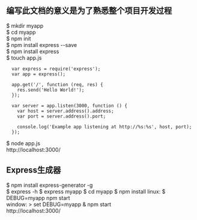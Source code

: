 ## 编写此文档的意义是为了熟悉整个项目开发过程

$ mkdir myapp  
$ cd myapp  
$ npm init  
$ npm install express --save  
$ npm install express  
$ touch app.js  
```
  var express = require('express');
  var app = express();

  app.get('/', function (req, res) {
    res.send('Hello World!');
  });

  var server = app.listen(3000, function () {
    var host = server.address().address;
    var port = server.address().port;

    console.log('Example app listening at http://%s:%s', host, port);
  });
```

$ node app.js  
http://localhost:3000/ 

## Express生成器
$ npm install express-generator -g  
$ express -h
$ express myapp
$ cd myapp 
$ npm install 
linux: $ DEBUG=myapp npm start  
window: > set DEBUG=myapp & npm start  
http://localhost:3000/ 
